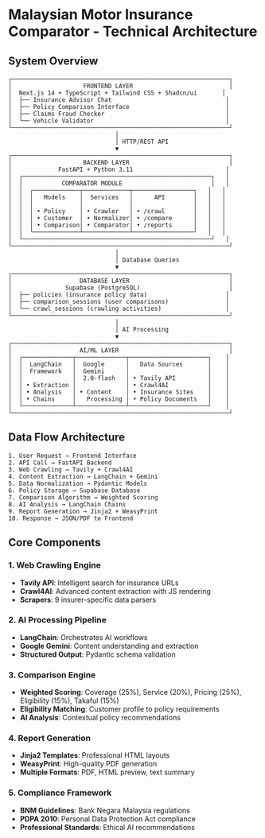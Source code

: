 # Malaysian Motor Insurance Comparator - Technical Architecture

## System Overview
```
┌─────────────────────────────────────────────────────────────┐
│                    FRONTEND LAYER                           │
│  Next.js 14 + TypeScript + Tailwind CSS + Shadcn/ui       │
│  ├── Insurance Advisor Chat                                │
│  ├── Policy Comparison Interface                           │
│  ├── Claims Fraud Checker                                  │
│  └── Vehicle Validator                                     │
└─────────────────────────────────────────────────────────────┘
                              │
                              │ HTTP/REST API
                              ▼
┌─────────────────────────────────────────────────────────────┐
│                    BACKEND LAYER                            │
│             FastAPI + Python 3.11                          │
│  ┌─────────────────────────────────────────────────────┐   │
│  │           COMPARATOR MODULE                         │   │
│  │  ┌─────────────┬─────────────┬─────────────────┐   │   │
│  │  │   Models    │  Services   │      API        │   │   │
│  │  │             │             │                 │   │   │
│  │  │ • Policy    │ • Crawler   │ • /crawl        │   │   │
│  │  │ • Customer  │ • Normalizer│ • /compare      │   │   │
│  │  │ • Comparison│ • Comparator│ • /reports      │   │   │
│  │  └─────────────┴─────────────┴─────────────────┘   │   │
│  └─────────────────────────────────────────────────────┘   │
└─────────────────────────────────────────────────────────────┘
                              │
                              │ Database Queries
                              ▼
┌─────────────────────────────────────────────────────────────┐
│                   DATABASE LAYER                            │
│               Supabase (PostgreSQL)                         │
│  ├── policies (insurance policy data)                      │
│  ├── comparison_sessions (user comparisons)                │
│  └── crawl_sessions (crawling activities)                  │
└─────────────────────────────────────────────────────────────┘
                              │
                              │ AI Processing
                              ▼
┌─────────────────────────────────────────────────────────────┐
│                   AI/ML LAYER                               │
│  ┌──────────────┬──────────────┬──────────────────────┐    │
│  │  LangChain   │  Google      │   Data Sources       │    │
│  │  Framework   │  Gemini      │                      │    │
│  │              │  2.0-flash   │ • Tavily API         │    │
│  │ • Extraction │              │ • Crawl4AI           │    │
│  │ • Analysis   │ • Content    │ • Insurance Sites    │    │
│  │ • Chains     │   Processing │ • Policy Documents   │    │
│  └──────────────┴──────────────┴──────────────────────┘    │
└─────────────────────────────────────────────────────────────┘
```

## Data Flow Architecture
```
1. User Request → Frontend Interface
2. API Call → FastAPI Backend  
3. Web Crawling → Tavily + Crawl4AI
4. Content Extraction → LangChain + Gemini
5. Data Normalization → Pydantic Models
6. Policy Storage → Supabase Database
7. Comparison Algorithm → Weighted Scoring
8. AI Analysis → LangChain Chains
9. Report Generation → Jinja2 + WeasyPrint
10. Response → JSON/PDF to Frontend
```

## Core Components

### 1. **Web Crawling Engine**
- **Tavily API**: Intelligent search for insurance URLs
- **Crawl4AI**: Advanced content extraction with JS rendering
- **Scrapers**: 9 insurer-specific data parsers

### 2. **AI Processing Pipeline**  
- **LangChain**: Orchestrates AI workflows
- **Google Gemini**: Content understanding and extraction
- **Structured Output**: Pydantic schema validation

### 3. **Comparison Engine**
- **Weighted Scoring**: Coverage (25%), Service (20%), Pricing (25%), Eligibility (15%), Takaful (15%)
- **Eligibility Matching**: Customer profile to policy requirements
- **AI Analysis**: Contextual policy recommendations

### 4. **Report Generation**
- **Jinja2 Templates**: Professional HTML layouts
- **WeasyPrint**: High-quality PDF generation
- **Multiple Formats**: PDF, HTML preview, text summary

### 5. **Compliance Framework**
- **BNM Guidelines**: Bank Negara Malaysia regulations
- **PDPA 2010**: Personal Data Protection Act compliance
- **Professional Standards**: Ethical AI recommendations
